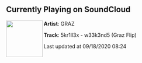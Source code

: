 ## Currently Playing on SoundCloud

[<img align="left" width="100" src="https://i1.sndcdn.com/artworks-XfMFPPnyWeRze0Oc-2yCdRw-t50x50.jpg">](https://soundcloud.com/grazcore/5kr1ll3x-w33k3nd5-graz-flip)

**Artist**: GRAZ 

**Track**: 5kr1ll3x - w33k3nd5 (Graz Flip)

Last updated at 09/18/2020 08:24
